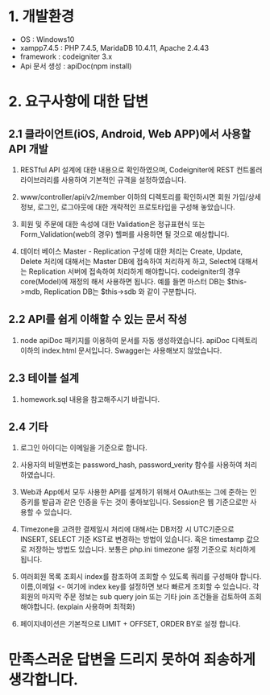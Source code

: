 # 1. 개발환경
- OS : Windows10
- xampp7.4.5 : PHP 7.4.5, MaridaDB 10.4.11, Apache 2.4.43
- framework : codeigniter 3.x
- Api 문서 생성 : apiDoc(npm install)

# 2. 요구사항에 대한 답변
## 2.1 클라이언트(iOS, Android, Web APP)에서 사용할 API 개발
 1. RESTful API 설계에 대한 내용으로 확인하였으며, Codeigniter에 REST 컨트롤러 라이브러리를 사용하여 기본적인 규격을 설정하였습니다.
 
 2. www/controller/api/v2/member 이하의 디렉토리를 확인하시면 회원 가입/상세정보, 로그인, 로그아웃에 대한 개략적인 프로토타입을 구성해 놓았습니다.
 
 3. 회원 및 주문에 대한 속성에 대한 Validation은 정규표현식 또는 Form_Validation(web의 경우) 헬퍼를 사용하면 될 것으로 예상합니다.
 
 4. 데이터 베이스 Master - Replication 구성에 대한 처리는 Create, Update, Delete 처리에 대해서는 Master DB에 접속하여 처리하게 하고, Select에 대해서는 Replication 서버에 접속하여 처리하게 해야합니다. codeigniter의 경우 core(Model)에 재정의 해서 사용하면 됩니다. 예를 들면 마스터 DB는 $this->mdb, Replication DB는 $this->sdb 와 같이 구분합니다.

## 2.2 API를 쉽게 이해할 수 있는 문서 작성
 1. node apiDoc 패키지를 이용하여 문서를 자동 생성하였습니다. apiDoc 디렉토리 이하의 index.html 문서입니다. Swagger는 사용해보지 않았습니다.
 
## 2.3 테이블 설계
 1. homework.sql 내용을 참고해주시기 바랍니다.

## 2.4 기타
 1. 로그인 아이디는 이메일을 기준으로 합니다.
 
 2. 사용자의 비밀번호는 password_hash, password_verity 함수를 사용하여 처리하였습니다.
 
 3. Web과 App에서 모두 사용한 API를 설계하기 위해서 OAuth또는 그에 준하는 인증키를 발급과 같은 인증을 두는 것이 좋아보입니다. Session은 웹 기준으로만 사용할 수 있습니다.
 
 4. Timezone을 고려한 결제일시 처리에 대해서는 DB저장 시 UTC기준으로 INSERT, SELECT 기준 KST로 변경하는 방법이 있습니다. 혹은 timestamp 값으로 저장하는 방법도 있습니다. 보통은 php.ini timezone 설정 기준으로 처리하게 됩니다.
 
 5. 여러회원 목록 조회시 index를 참조하여 조회할 수 있도록 쿼리를 구성해야 합니다. 이름,이메일 <- 여기에 index key를 설정하면 보다 빠르게 조회할 수 있습니다. 각 회원의 마지막 주문 정보는 sub query join 또는 기타 join 조건들을 검토하여 조회 해야합니다. (explain 사용하며 최적화)
 
 6. 페이지네이션은 기본적으로 LIMIT + OFFSET, ORDER BY로 설정 합니다.
 
 
 
# 만족스러운 답변을 드리지 못하여 죄송하게 생각합니다. 
